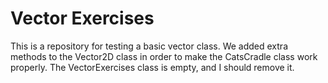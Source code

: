 # Vector Exercises

This is a repository for testing a basic vector class. We added extra methods to the Vector2D class in order to make the CatsCradle class work properly. The VectorExercises class is empty, and I should remove it.
